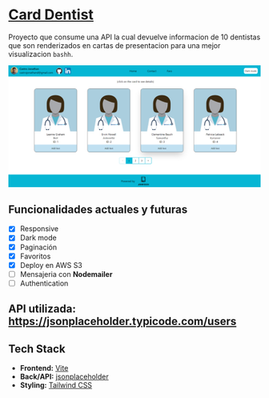 # [Card Dentist](https://aws-reactjs-castro-jonathan.s3.amazonaws.com/index.html)

Proyecto que consume una API la cual devuelve informacion de 10 dentistas que son renderizados en cartas de presentacion para una mejor visualizacion `bashh`.

[![DentistAPI](./public/images/dentistCard.PNG)](https://aws-reactjs-castro-jonathan.s3.amazonaws.com/index.html)

## Funcionalidades actuales y futuras

- [x] Responsive
- [x] Dark mode
- [x] Paginación
- [x] Favoritos
- [x] Deploy en AWS S3
- [ ] Mensajeria con **Nodemailer**
- [ ] Authentication

## API utilizada: https://jsonplaceholder.typicode.com/users

## Tech Stack

- **Frontend:** [Vite](https://vitejs.dev/)
- **Back/API:** [jsonplaceholder](https://jsonplaceholder.typicode.com/users)
- **Styling:** [Tailwind CSS](https://tailwindcss.com)

